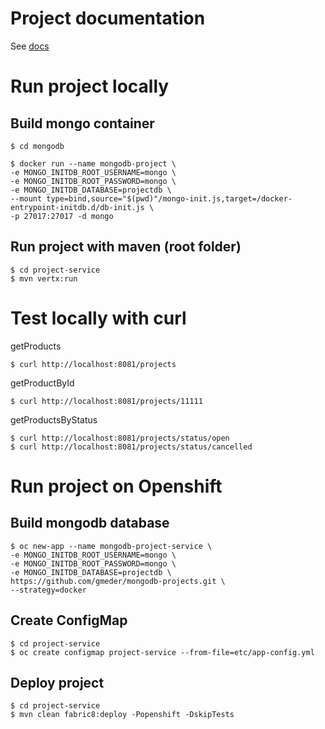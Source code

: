 # Project documentation

See [docs](DOC.md)

# Run project locally

## Build mongo container

    $ cd mongodb

    $ docker run --name mongodb-project \
    -e MONGO_INITDB_ROOT_USERNAME=mongo \
    -e MONGO_INITDB_ROOT_PASSWORD=mongo \
    -e MONGO_INITDB_DATABASE=projectdb \
    --mount type=bind,source="$(pwd)"/mongo-init.js,target=/docker-entrypoint-initdb.d/db-init.js \
    -p 27017:27017 -d mongo
    
 ## Run project with maven (root folder)
 
	$ cd project-service 
	$ mvn vertx:run
	
# Test locally with curl

getProducts

	$ curl http://localhost:8081/projects
	
getProductById

	$ curl http://localhost:8081/projects/11111

getProductsByStatus

	$ curl http://localhost:8081/projects/status/open
	$ curl http://localhost:8081/projects/status/cancelled
	
# Run project on Openshift

## Build mongodb database

	$ oc new-app --name mongodb-project-service \
	-e MONGO_INITDB_ROOT_USERNAME=mongo \
	-e MONGO_INITDB_ROOT_PASSWORD=mongo \
	-e MONGO_INITDB_DATABASE=projectdb \
	https://github.com/gmeder/mongodb-projects.git \
	--strategy=docker
	
## Create ConfigMap

	$ cd project-service
	$ oc create configmap project-service --from-file=etc/app-config.yml
	
## Deploy project

	$ cd project-service
	$ mvn clean fabric8:deploy -Popenshift -DskipTests
	

